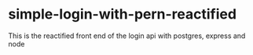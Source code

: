 # simple-login-with-pern-reactified
This is the reactified front end of the login api with postgres, express and node

